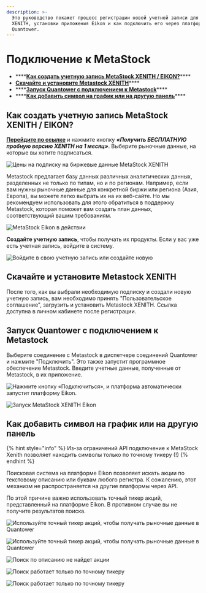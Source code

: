 ```yaml
---
description: >-
  Это руководство покажет процесс регистрации новой учетной записи для MetaStock
  XENITH, установки приложения Eikon и как подключить его через платформу
  Quantower.
---
```


# Подключение к MetaStock

* \*\*\*\*[**Как создать учетную запись MetaStock XENITH / EIKON?**](connection-to-metastock.md#kak-sozdat-uchetnuyu-zapis-metastock-xenith-eikon)\*\*\*\*
* [**Скачайте и установите Metastock XENITH**](https://app.gitbook.com/@quantower/s/quantower-ru/~/drafts/-Mf2S4zWrMsbBFI05SuA/connections/connection-to-metastock#download-and-install-metastock-xenith)\*\*\*\*
* \*\*\*\*[**Запуск Quantower с подключением к Metastock**](https://app.gitbook.com/@quantower/s/quantower-ru/~/drafts/-Mf2S4zWrMsbBFI05SuA/connections/connection-to-metastock#launch-quantower-with-metastock-connection)\*\*\*\*
* \*\*\*\*[**Как добавить символ на график или на другую панель**](connection-to-metastock.md#kak-dobavit-simvol-na-grafik-ili-na-druguyu-panel)\*\*\*\*

## Как создать учетную запись MetaStock XENITH / EIKON?

[**Перейдите по ссылке**](https://www.metastock.com/offer/ek/?whc=quantowerek&pc=Eq-quantower) и нажмите кнопку _**«Получить БЕСПЛАТНУЮ пробную версию XENITH на 1 месяц»**_. Выберите рыночные данные, на которые вы хотите подписаться.

![&#x426;&#x435;&#x43D;&#x44B; &#x43D;&#x430; &#x43F;&#x43E;&#x434;&#x43F;&#x438;&#x441;&#x43A;&#x443; &#x43D;&#x430; &#x431;&#x438;&#x440;&#x436;&#x435;&#x432;&#x44B;&#x435; &#x434;&#x430;&#x43D;&#x43D;&#x44B;&#x435; MetaStock XENITH](../.gitbook/assets/pricing-metastoc-xenith-_-eikon.png)

Metastock предлагает базу данных различных аналитических данных, разделенных не только по типам, но и по регионам. Например, если вам нужны рыночные данные для конкретной биржи или региона \(Азия, Европа\), вы можете легко выбрать их на их веб-сайте. Но мы рекомендуем использовать для этого обратиться в поддержку Metastock, которая поможет вам создать план данных, соответствующий вашим требованиям.

![MetaStock Eikon &#x432; &#x434;&#x435;&#x439;&#x441;&#x442;&#x432;&#x438;&#x438;](../.gitbook/assets/screenshot_3%20%281%29.png)

**Создайте учетную запись**, чтобы получать их продукты. Если у вас уже есть учетная запись, войдите в систему.

![&#x412;&#x43E;&#x439;&#x434;&#x438;&#x442;&#x435; &#x432; &#x441;&#x432;&#x43E;&#x44E; &#x443;&#x447;&#x435;&#x442;&#x43D;&#x443;&#x44E; &#x437;&#x430;&#x43F;&#x438;&#x441;&#x44C; &#x438;&#x43B;&#x438; &#x441;&#x43E;&#x437;&#x434;&#x430;&#x439;&#x442;&#x435; &#x43D;&#x43E;&#x432;&#x443;&#x44E;](../.gitbook/assets/create-an-account-metastock.png)

## Скачайте и установите Metastock XENITH

После того, как вы выбрали необходимую подписку и создали новую учетную запись, вам необходимо принять "Пользовательское соглашение", загрузить и установить Metastock XENITH. Ссылка доступна в личном кабинете после регистрации.

## Запуск Quantower с подключением к Metastock

Выберите соединение с Metastock в диспетчере соединений Quantower и нажмите "Подключить". Это также запустит программное обеспечение Metastock. Введите учетные данные, полученные от Metastock, в их приложение.

![&#x41D;&#x430;&#x436;&#x43C;&#x438;&#x442;&#x435; &#x43A;&#x43D;&#x43E;&#x43F;&#x43A;&#x443; &#xAB;&#x41F;&#x43E;&#x434;&#x43A;&#x43B;&#x44E;&#x447;&#x438;&#x442;&#x44C;&#x441;&#x44F;&#xBB;, &#x438; &#x43F;&#x43B;&#x430;&#x442;&#x444;&#x43E;&#x440;&#x43C;&#x430; &#x430;&#x432;&#x442;&#x43E;&#x43C;&#x430;&#x442;&#x438;&#x447;&#x435;&#x441;&#x43A;&#x438; &#x437;&#x430;&#x43F;&#x443;&#x441;&#x442;&#x438;&#x442; &#x43F;&#x43B;&#x430;&#x442;&#x444;&#x43E;&#x440;&#x43C;&#x443; Eikon.](../.gitbook/assets/connection-to-metastock.png)

![&#x417;&#x430;&#x43F;&#x443;&#x441;&#x43A; MetaStock XENITH Eikon](../.gitbook/assets/thomson-reuters-eikon-connection.png)

## Как добавить символ на график или на другую панель

{% hint style="info" %}
Из-за ограничений API подключение к MetaStock Xenith позволяет находить символы только по точному тикеру \(!\)
{% endhint %}

Поисковая система на платформе Eikon позволяет искать акции по текстовому описанию или буквам любого регистра. К сожалению, этот механизм не распространяется на другие платформы через API.

По этой причине важно использовать точный тикер акций, представленный на платформе Eikon. В противном случае вы не получите результатов поиска.

![&#x418;&#x441;&#x43F;&#x43E;&#x43B;&#x44C;&#x437;&#x443;&#x439;&#x442;&#x435; &#x442;&#x43E;&#x447;&#x43D;&#x44B;&#x439; &#x442;&#x438;&#x43A;&#x435;&#x440; &#x430;&#x43A;&#x446;&#x438;&#x439;, &#x447;&#x442;&#x43E;&#x431;&#x44B; &#x43F;&#x43E;&#x43B;&#x443;&#x447;&#x430;&#x442;&#x44C; &#x440;&#x44B;&#x43D;&#x43E;&#x447;&#x43D;&#x44B;&#x435; &#x434;&#x430;&#x43D;&#x43D;&#x44B;&#x435; &#x432; Quantower](../.gitbook/assets/tiker-poisk.png)

![&#x418;&#x441;&#x43F;&#x43E;&#x43B;&#x44C;&#x437;&#x443;&#x439;&#x442;&#x435; &#x442;&#x43E;&#x447;&#x43D;&#x44B;&#x439; &#x442;&#x438;&#x43A;&#x435;&#x440; &#x430;&#x43A;&#x446;&#x438;&#x439;, &#x447;&#x442;&#x43E;&#x431;&#x44B; &#x43F;&#x43E;&#x43B;&#x443;&#x447;&#x430;&#x442;&#x44C; &#x440;&#x44B;&#x43D;&#x43E;&#x447;&#x43D;&#x44B;&#x435; &#x434;&#x430;&#x43D;&#x43D;&#x44B;&#x435; &#x432; Quantower](../.gitbook/assets/tiker-2%20%281%29.png)

![&#x41F;&#x43E;&#x438;&#x441;&#x43A; &#x43F;&#x43E; &#x43E;&#x43F;&#x438;&#x441;&#x430;&#x43D;&#x438;&#x44E; &#x43D;&#x435; &#x43D;&#x430;&#x439;&#x434;&#x435;&#x442; &#x430;&#x43A;&#x446;&#x438;&#x438;](../.gitbook/assets/poisk-po-opisaniyu.png)

![&#x41F;&#x43E;&#x438;&#x441;&#x43A; &#x440;&#x430;&#x431;&#x43E;&#x442;&#x430;&#x435;&#x442; &#x442;&#x43E;&#x43B;&#x44C;&#x43A;&#x43E; &#x43F;&#x43E; &#x442;&#x43E;&#x447;&#x43D;&#x43E;&#x43C;&#x443; &#x442;&#x438;&#x43A;&#x435;&#x440;&#x443;](../.gitbook/assets/poisk-po-tochnomu-tikeru.png)

![&#x41F;&#x43E;&#x438;&#x441;&#x43A; &#x440;&#x430;&#x431;&#x43E;&#x442;&#x430;&#x435;&#x442; &#x442;&#x43E;&#x43B;&#x44C;&#x43A;&#x43E; &#x43F;&#x43E; &#x442;&#x43E;&#x447;&#x43D;&#x43E;&#x43C;&#x443; &#x442;&#x438;&#x43A;&#x435;&#x440;&#x443;](../.gitbook/assets/tiker-2.png)







